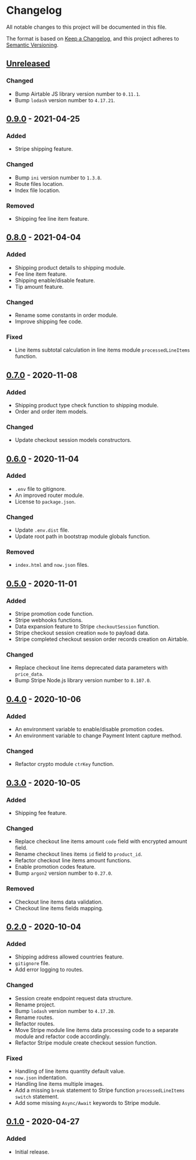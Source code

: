# Changelog
All notable changes to this project will be documented in this file.

The format is based on [Keep a Changelog](https://keepachangelog.com/en/1.0.0/),
and this project adheres to [Semantic Versioning](https://semver.org/spec/v2.0.0.html).

## [Unreleased]
### Changed
- Bump Airtable JS library version number to `0.11.1`.
- Bump `lodash` version number to `4.17.21`.

## [0.9.0] - 2021-04-25
### Added
- Stripe shipping feature.

### Changed
- Bump `ini` version number to `1.3.8`.
- Route files location.
- Index file location.

### Removed
- Shipping fee line item feature.

## [0.8.0] - 2021-04-04
### Added
- Shipping product details to shipping module.
- Fee line item feature.
- Shipping enable/disable feature.
- Tip amount feature.

### Changed
- Rename some constants in order module.
- Improve shipping fee code.

### Fixed
- Line items subtotal calculation in line items module `processedLineItems` function.

## [0.7.0] - 2020-11-08
### Added
- Shipping product type check function to shipping module.
- Order and order item models.

### Changed
- Update checkout session models constructors.

## [0.6.0] - 2020-11-04
### Added
- `.env` file to gitignore.
- An improved router module.
- License to `package.json`.

### Changed
- Update `.env.dist` file.
- Update root path in bootstrap module globals function.

### Removed
- `index.html` and `now.json` files.

## [0.5.0] - 2020-11-01
### Added
- Stripe promotion code function.
- Stripe webhooks functions.
- Data expansion feature to Stripe `checkoutSession` function.
- Stripe checkout session creation `mode` to payload data.
- Stripe completed checkout session order records creation on Airtable.

### Changed
- Replace checkout line items deprecated data parameters with `price_data`.
- Bump Stripe Node.js library version number to `8.107.0`.

## [0.4.0] - 2020-10-06
### Added
- An environment variable to enable/disable promotion codes.
- An environment variable to change Payment Intent capture method.

### Changed
- Refactor crypto module `ctrKey` function.

## [0.3.0] - 2020-10-05
### Added
- Shipping fee feature.

### Changed
- Replace checkout line items amount `code` field with encrypted amount field.
- Rename checkout lines items `id` field to `product_id`.
- Refactor checkout line items amount functions.
- Enable promotion codes feature.
- Bump `argon2` version number to `0.27.0`.

### Removed
- Checkout line items data validation.
- Checkout line items fields mapping.

## [0.2.0] - 2020-10-04
### Added
- Shipping address allowed countries feature.
- `gitignore` file.
- Add error logging to routes.

### Changed
- Session create endpoint request data structure.
- Rename project.
- Bump `lodash` version number to `4.17.20`.
- Rename routes.
- Refactor routes.
- Move Stripe module line items data processing code to a separate module and refactor code accordingly.
- Refactor Stripe module create checkout session function.

### Fixed
- Handling of line items quantity default value.
- `now.json` indentation.
- Handling line items multiple images.
- Add a missing `break` statement to Stripe function `processedLineItems` `switch` statement.
- Add some missing `Async/Await` keywords to Stripe module.

## [0.1.0] - 2020-04-27
### Added
- Initial release.

[Unreleased]: https://github.com/my-jam-store/stripe-checkout-service/compare/0.9.0...HEAD
[0.9.0]: https://github.com/my-jam-store/stripe-checkout-service/compare/0.8.0...0.9.0
[0.8.0]: https://github.com/my-jam-store/stripe-checkout-service/compare/0.7.0...0.8.0
[0.7.0]: https://github.com/my-jam-store/stripe-checkout-service/compare/0.6.0...0.7.0
[0.6.0]: https://github.com/my-jam-store/stripe-checkout-service/compare/0.5.0...0.6.0
[0.5.0]: https://github.com/my-jam-store/stripe-checkout-service/compare/0.4.0...0.5.0
[0.4.0]: https://github.com/my-jam-store/stripe-checkout-service/compare/0.3.0...0.4.0
[0.3.0]: https://github.com/my-jam-store/stripe-checkout-service/compare/0.2.0...0.3.0
[0.2.0]: https://github.com/my-jam-store/stripe-checkout-service/compare/0.1.0...0.2.0
[0.1.0]: https://github.com/my-jam-store/stripe-checkout-service/releases/tag/0.1.0
